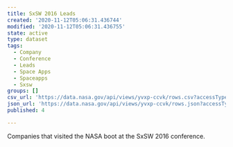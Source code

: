 ```yaml
---
title: SxSW 2016 Leads
created: '2020-11-12T05:06:31.436744'
modified: '2020-11-12T05:06:31.436755'
state: active
type: dataset
tags:
  - Company
  - Conference
  - Leads
  - Space Apps
  - Spaceapps
  - Sxsw
groups: []
csv_url: 'https://data.nasa.gov/api/views/yvxp-ccvk/rows.csv?accessType=DOWNLOAD'
json_url: 'https://data.nasa.gov/api/views/yvxp-ccvk/rows.json?accessType=DOWNLOAD'
published: 4

---
```

Companies that visited the NASA boot at the SxSW 2016 conference.
